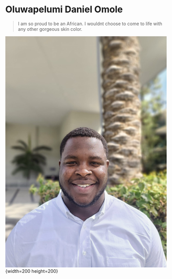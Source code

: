 # Oluwapelumi Daniel Omole

> I am so proud to be an African. I wouldnt choose to come to life with any other gorgeous skin color.

![A picture of myself](picass.jpg){width=200 height=200}